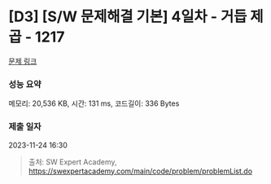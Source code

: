 # [D3] [S/W 문제해결 기본] 4일차 - 거듭 제곱 - 1217 

[문제 링크](https://swexpertacademy.com/main/code/problem/problemDetail.do?contestProbId=AV14dUIaAAUCFAYD) 

### 성능 요약

메모리: 20,536 KB, 시간: 131 ms, 코드길이: 336 Bytes

### 제출 일자

2023-11-24 16:30



> 출처: SW Expert Academy, https://swexpertacademy.com/main/code/problem/problemList.do